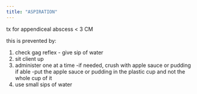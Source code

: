 ```yaml
---
title: "ASPIRATION"
---
```

tx for appendiceal abscess &lt; 3 CM

this is prevented by:
1) check gag reflex - give sip of water
2) sit client up
3) administer one at a time
-if needed, crush with apple sauce or pudding if able
-put the apple sauce or pudding in the plastic cup and not the whole cup of it
4) use small sips of water

